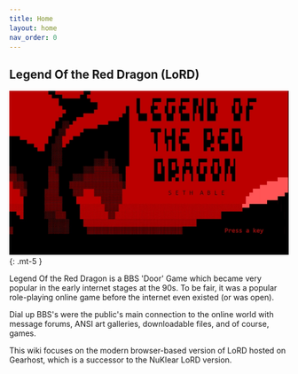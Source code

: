 ```yaml
---
title: Home
layout: home
nav_order: 0
---
```

## Legend Of the Red Dragon (LoRD)  
![](assets/images/slider2.webp){: .mt-5 }
  
  
Legend Of the Red Dragon is a BBS 'Door' Game which became very popular in the early internet stages at the 90s. To be fair, it was a popular role-playing online game before the internet even existed (or was open).  

Dial up BBS's were the public's main connection to the online world with message forums, ANSI art galleries, downloadable files, and of course, games.  
  
This wiki focuses on the modern browser-based version of LoRD hosted on Gearhost, which is a successor to the NuKlear LoRD version.  
  
